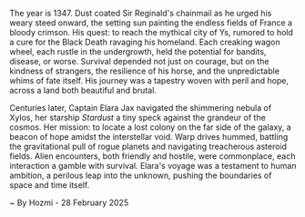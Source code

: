 
The year is 1347.  Dust coated Sir Reginald's chainmail as he urged his weary steed onward, the setting sun painting the endless fields of France a bloody crimson.  His quest: to reach the mythical city of Ys, rumored to hold a cure for the Black Death ravaging his homeland.  Each creaking wagon wheel, each rustle in the undergrowth, held the potential for bandits, disease, or worse.  Survival depended not just on courage, but on the kindness of strangers, the resilience of his horse, and the unpredictable whims of fate itself.  His journey was a tapestry woven with peril and hope, across a land both beautiful and brutal.

Centuries later, Captain Elara Jax navigated the shimmering nebula of Xylos, her starship *Stardust* a tiny speck against the grandeur of the cosmos. Her mission: to locate a lost colony on the far side of the galaxy, a beacon of hope amidst the interstellar void.  Warp drives hummed, battling the gravitational pull of rogue planets and navigating treacherous asteroid fields.  Alien encounters, both friendly and hostile, were commonplace, each interaction a gamble with survival. Elara's voyage was a testament to human ambition, a perilous leap into the unknown, pushing the boundaries of space and time itself.

~ By Hozmi - 28 February 2025

